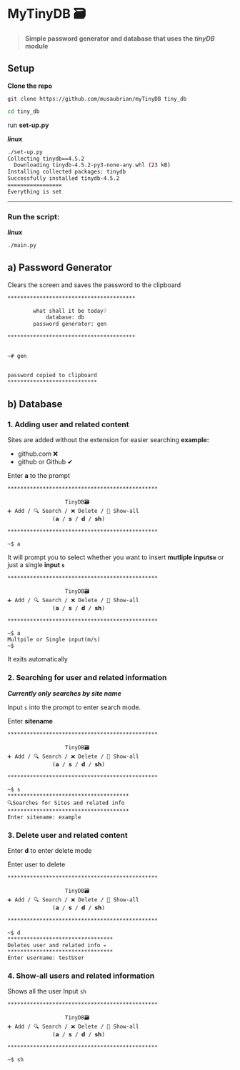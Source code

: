 # MyTinyDB 🗃️ 

> **Simple password generator and database that uses the ***tinyDB*** module**

## Setup

**Clone the repo**

```
git clone https://github.com/musaubrian/myTinyDB tiny_db
```

```sh
cd tiny_db
```

run **set-up.py**

**_linux_**

```sh
./set-up.py
Collecting tinydb==4.5.2
  Downloading tinydb-4.5.2-py3-none-any.whl (23 kB)
Installing collected packages: tinydb
Successfully installed tinydb-4.5.2
=================
Everything is set
```

---

### Run the script:

**_linux_**

```sh
./main.py
```

## a) Password Generator

Clears the screen and saves the password to the clipboard

```sh
****************************************

        what shall it be today?
            database: db
        password generator: gen

****************************************


~# gen


password copied to clipboard
****************************

```

## b) Database

### 1. Adding user and related content

Sites are added without the extension for easier searching
**example:**

- github.com ❌
- github or Github ✔

Enter **a** to the prompt

```
***********************************************

                  TinyDB🗃️
➕ Add / 🔍 Search / ❌ Delete / 👀 Show-all
              (𝗮 / 𝘀 / 𝗱 / 𝘀𝗵)

***********************************************

~$ a
```

It will prompt you to select
whether you want to insert **mutliple inputs`m`** or just a single **input `s`**

```
***********************************************

                  TinyDB🗃️
➕ Add / 🔍 Search / ❌ Delete / 👀 Show-all
              (𝗮 / 𝘀 / 𝗱 / 𝘀𝗵)

***********************************************

~$ a
Multpile or Single input(m/s)
~$
```

It exits automatically

### 2. Searching for user and related information

**_Currently only searches by site name_**

Input `s` into the prompt to enter search mode.

Enter **sitename**

```
***********************************************

                  TinyDB🗃️
➕ Add / 🔍 Search / ❌ Delete / 👀 Show-all
              (𝗮 / 𝘀 / 𝗱 / 𝘀𝗵)

***********************************************

~$ s
**************************************
🔍Searches for Sites and related info
**************************************
Enter sitename: example

```

### 3. Delete user and related content

Enter **d** to enter delete mode

Enter user to delete

```
***********************************************

                  TinyDB🗃️
➕ Add / 🔍 Search / ❌ Delete / 👀 Show-all
              (𝗮 / 𝘀 / 𝗱 / 𝘀𝗵)

***********************************************

~$ d
*********************************
Deletes user and related info 💀
*********************************
Enter username: testUser
```

### 4. Show-all users and related information

Shows all the user
Input `sh`

```
***********************************************

                  TinyDB🗃️
➕ Add / 🔍 Search / ❌ Delete / 👀 Show-all
              (𝗮 / 𝘀 / 𝗱 / 𝘀𝗵)

***********************************************

~$ sh

```
